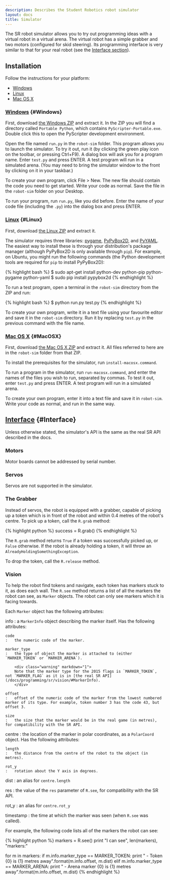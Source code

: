 ```yaml
---
description: Describes the Student Robotics robot simulator
layout: docs
title: Simulator
---
```

The SR robot simulator allows you to try out programming ideas with a virtual robot in a virtual arena.
The virtual robot has a simple grabber and two motors (configured for skid steering).
Its programming interface is very similar to that for your real robot (see the [Interface section](#Interface)).

Installation
------------

Follow the instructions for your platform:

* [Windows](#Windows)
* [Linux](#Linux)
* [Mac OS X](#MacOSX)

### [Windows](#Windows) {#Windows}

First, download [the Windows ZIP][windows-zip] and extract it.
In the ZIP you will find a directory called `Portable Python`, which contains `PyScripter-Portable.exe`. Double click this to open the PyScripter development environment.

Open the file named `run.py` in the `robot-sim` folder. This program allows you to launch the simulator.
To try it out, run it (by clicking the green play icon on the toolbar, or pressing Ctrl+F9).
A dialog box will ask you for a program name. Enter `test.py` and press ENTER.
A test program will run in a simulated arena.
(You may need to bring the simulator window to the front by clicking on it in your taskbar.)

To create your own program, click File > New. The new file should contain the
code you need to get started. Write your code as normal. Save the file in the
`robot-sim` folder on your Desktop.

To run your program, run `run.py`, like you did before. Enter the name of your
code file (including the `.py`) into the dialog box and press ENTER.

### [Linux](#Linux) {#Linux}

First, download [the Linux ZIP][linux-zip] and extract it.

The simulator requires three libraries: [pygame][], [PyPyBox2D][], and [PyYAML][].
The easiest way to install these is through your distribution's package manager (although PyPyBox2D is only available through `pip`).
For example, on Ubuntu, you might run the following commands (the Python development tools are required for `pip` to install PyPyBox2D):

{% highlight bash %}
$ sudo apt-get install python-dev python-pip python-pygame python-yaml
$ sudo pip install pypybox2d
{% endhighlight %}

To run a test program, open a terminal in the `robot-sim` directory from the ZIP and run:

{% highlight bash %}
$ python run.py test.py
{% endhighlight %}

To create your own program, write it in a text file using your favourite editor and save it in the `robot-sim` directory. Run it by replacing `test.py` in the previous command with the file name.

### [Mac OS X](#MacOSX) {#MacOSX}

First, download [the Mac OS X ZIP][macosx-zip] and extract it. All files referred to here are in the `robot-sim` folder from that ZIP.

To install the prerequisites for the simulator, run `install-macosx.command`.

To run a program in the simulator, run `run-macosx.command`, and enter the names of the files you wish to run, separated by commas.
To test it out, enter `test.py` and press ENTER. A test program will run in a simulated arena.

To create your own program, enter it into a text file and save it in
`robot-sim`. Write your code as normal, and run in the same way.

[Interface](#Interface) {#Interface}
-----------

Unless otherwise stated, the simulator's API is the same as the real SR API described in the docs.

### Motors

Motor boards cannot be addressed by serial number.

### Servos

Servos are not supported in the simulator.

### The Grabber

Instead of servos, the robot is equipped with a grabber, capable of picking up a token which is in front of the robot and within 0.4 metres of the robot's centre. To pick up a token, call the `R.grab` method:

{% highlight python %}
success = R.grab()
{% endhighlight %}

The `R.grab` method returns `True` if a token was successfully picked up, or `False` otherwise. If the robot is already holding a token, it will throw an `AlreadyHoldingSomethingException`.

To drop the token, call the `R.release` method.

### Vision

To help the robot find tokens and navigate, each token has markers stuck to it, as does each wall. The `R.see` method returns a list of all the markers the robot can see, as `Marker` objects. The robot can only see markers which it is facing towards.

Each `Marker` object has the following attributes:

info
:   a `MarkerInfo` object describing the marker itself. Has the following attributes:

    code
    :   the numeric code of the marker.

    marker_type
    :   the type of object the marker is attached to (either `MARKER_TOKEN` or `MARKER_ARENA`).

        <div class="warning" markdown="1">
        Note that the marker type for the 2015 flags is `MARKER_TOKEN`, not `MARKER_FLAG` as it is in [the real SR API](/docs/programming/sr/vision/#MarkerInfo).
        </div>

    offset
    :   offset of the numeric code of the marker from the lowest numbered marker of its type. For example, token number 3 has the code 43, but offset 3.

    size
    :   the size that the marker would be in the real game (in metres), for compatibility with the SR API.

centre
:   the location of the marker in polar coordinates, as a `PolarCoord` object. Has the following attributes:

    length
    :   the distance from the centre of the robot to the object (in metres).

    rot_y
    :   rotation about the Y axis in degrees.

dist
:   an alias for `centre.length`

res
:   the value of the `res` parameter of `R.see`, for compatibility with the SR API.

rot_y
:   an alias for `centre.rot_y`

timestamp
:   the time at which the marker was seen (when `R.see` was called).

For example, the following code lists all of the markers the robot can see:

{% highlight python %}
markers = R.see()
print "I can see", len(markers), "markers:"

for m in markers:
    if m.info.marker_type == MARKER_TOKEN:
        print " - Token {0} is {1} metres away".format(m.info.offset, m.dist)
    elif m.info.marker_type == MARKER_ARENA:
        print " - Arena marker {0} is {1} metres away".format(m.info.offset, m.dist)
{% endhighlight %}

[windows-zip]: /resources/simulator/simulator-windows.zip
[linux-zip]: /resources/simulator/simulator-linux.zip
[macosx-zip]: /resources/simulator/simulator-macosx.zip
[pygame]: http://pygame.org/
[pypybox2d]: https://pypi.python.org/pypi/pypybox2d/2.1-r331
[pyyaml]: https://pypi.python.org/pypi/PyYAML/
[pip]: https://pip.pypa.io/en/latest/
